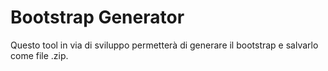 # Bootstrap Generator

Questo tool in via di sviluppo permetterà di generare il bootstrap e salvarlo come file .zip.
<!--stackedit_data:
eyJoaXN0b3J5IjpbLTEzNjE0MjY1OTRdfQ==
-->